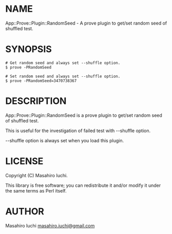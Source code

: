 # NAME

App::Prove::Plugin::RandomSeed - A prove plugin to get/set random seed of shuffled test.

# SYNOPSIS

    # Get random seed and always set --shuffle option.
    $ prove -PRandomSeed

    # Set random seed and always set --shuffle option.
    $ prove -PRandomSeed=3470738367

# DESCRIPTION

App::Prove::Plugin::RandomSeed is a prove plugin to get/set random seed of shuffled test.

This is useful for the investigation of failed test with --shuffle option.

\--shuffle option is always set when you load this plugin.

# LICENSE

Copyright (C) Masahiro Iuchi.

This library is free software; you can redistribute it and/or modify
it under the same terms as Perl itself.

# AUTHOR

Masahiro Iuchi <masahiro.iuchi@gmail.com>
